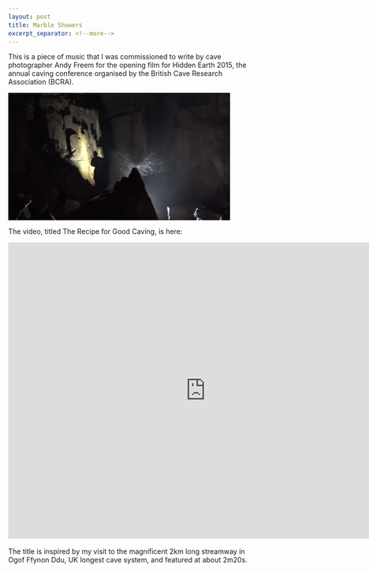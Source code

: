 ```yaml
---
layout: post
title: Marble Showers
excerpt_separator: <!--more-->
---
```


This is a piece of music that I was commissioned to write by cave photographer Andy Freem for the opening film for Hidden Earth 2015, the annual caving conference organised by the British Cave Research Association (BCRA).<!--more--> 

<img src="/images/MS Cave.png" alt="MS Cave" style="width: 450px; height=500px;" align="middle"/>

The video, titled The Recipe for Good Caving, is here: 

<iframe width="800" height="600" src="https://www.youtube.com/embed/hwp7PeEts0I" frameborder="0" allow="autoplay; encrypted-media" allowfullscreen></iframe>

The title is inspired by my visit to the magnificent 2km long streamway in Ogof Ffynon Ddu, UK longest cave system, and featured at about 2m20s.


